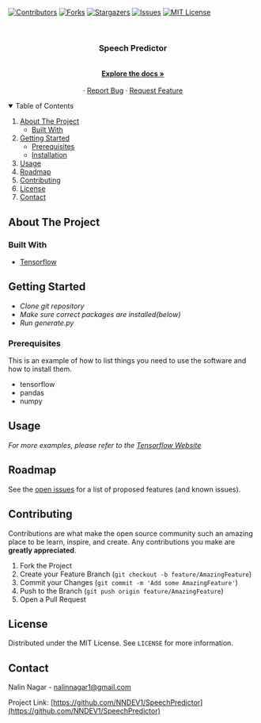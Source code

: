 [![Contributors][contributors-shield]][contributors-url]
[![Forks][forks-shield]][forks-url]
[![Stargazers][stars-shield]][stars-url]
[![Issues][issues-shield]][issues-url]
[![MIT License][license-shield]][license-url]




<!-- PROJECT LOGO -->
<br />
<p align="center">
  <a href="https://github.com/NNDEV1/SpeechPredictor">
  </a>

  <h3 align="center">Speech Predictor</h3>

  <p align="center">
    <br />
    <a href="https://github.com/NNDEV1/SpeechPredictor"><strong>Explore the docs »</strong></a>
    <br />
    <br />
    ·
    <a href="https://github.com/NNDEV1/SpeechPredictor/issues">Report Bug</a>
    ·
    <a href="https://github.com/NNDEV1/SpeechPredictor/issues">Request Feature</a>
  </p>
</p>



<!-- TABLE OF CONTENTS -->
<details open="open">
  <summary>Table of Contents</summary>
  <ol>
    <li>
      <a href="#about-the-project">About The Project</a>
      <ul>
        <li><a href="#built-with">Built With</a></li>
      </ul>
    </li>
    <li>
      <a href="#getting-started">Getting Started</a>
      <ul>
        <li><a href="#prerequisites">Prerequisites</a></li>
        <li><a href="#installation">Installation</a></li>
      </ul>
    </li>
    <li><a href="#usage">Usage</a></li>
    <li><a href="#roadmap">Roadmap</a></li>
    <li><a href="#contributing">Contributing</a></li>
    <li><a href="#license">License</a></li>
    <li><a href="#contact">Contact</a></li>
  </ol>
</details>



<!-- ABOUT THE PROJECT -->
## About The Project



### Built With

* [Tensorflow](https://tensorflow.org)



<!-- GETTING STARTED -->
## Getting Started

* *Clone git repository*
* *Make sure correct packages are installed(below)*
* *Run generate.py*

### Prerequisites

This is an example of how to list things you need to use the software and how to install them.
* tensorflow
* pandas
* numpy


<!-- USAGE EXAMPLES -->
## Usage


_For more examples, please refer to the [Tensorflow Website](https://tensorflow.org)_



<!-- ROADMAP -->
## Roadmap

See the [open issues](https://github.com/NNDEV1/SpeechPredictor/issues) for a list of proposed features (and known issues).



<!-- CONTRIBUTING -->
## Contributing

Contributions are what make the open source community such an amazing place to be learn, inspire, and create. Any contributions you make are **greatly appreciated**.

1. Fork the Project
2. Create your Feature Branch (`git checkout -b feature/AmazingFeature`)
3. Commit your Changes (`git commit -m 'Add some AmazingFeature'`)
4. Push to the Branch (`git push origin feature/AmazingFeature`)
5. Open a Pull Request



<!-- LICENSE -->
## License

Distributed under the MIT License. See `LICENSE` for more information.



<!-- CONTACT -->
## Contact

Nalin Nagar - nalinnagar1@gmail.com

Project Link: [https://github.com/NNDEV1/SpeechPredictor](https://github.com/NNDEV1/SpeechPredictor)



<!-- MARKDOWN LINKS & IMAGES -->
<!-- https://www.markdownguide.org/basic-syntax/#reference-style-links -->
[contributors-shield]: https://img.shields.io/github/contributors/NNDEV1/SpeechPredictor.svg?style=for-the-badge
[contributors-url]: https://github.com/NNDEV1/SpeechPredictor/graphs/contributors
[forks-shield]: https://img.shields.io/github/forks/NNDEV1/SpeechPredictor.svg?style=for-the-badge
[forks-url]: https://github.com/NNDEV1/SpeechPredictor/network/members
[stars-shield]: https://img.shields.io/github/stars/NNDEV1/SpeechPredictor.svg?style=for-the-badge
[stars-url]: https://github.com/NNDEV1/SpeechPredictor/stargazers
[issues-shield]: https://img.shields.io/github/issues/NNDEV1/SpeechPredictor.svg?style=for-the-badge
[issues-url]: https://github.com/NNDEV1/SpeechPredictor/issues
[license-shield]: https://img.shields.io/github/license/NNDEV1/SpeechPredictor.svg?style=for-the-badge
[license-url]: https://github.com/NNDEV1/SpeechPredictor/blob/master/LICENSE.txt


